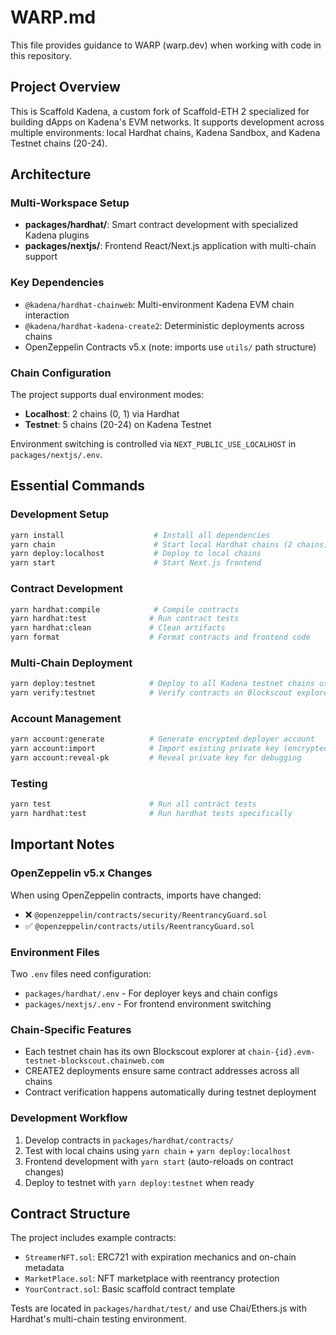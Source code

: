 # WARP.md

This file provides guidance to WARP (warp.dev) when working with code in this repository.

## Project Overview

This is Scaffold Kadena, a custom fork of Scaffold-ETH 2 specialized for building dApps on Kadena's EVM networks. It supports development across multiple environments: local Hardhat chains, Kadena Sandbox, and Kadena Testnet chains (20-24).

## Architecture

### Multi-Workspace Setup
- **packages/hardhat/**: Smart contract development with specialized Kadena plugins
- **packages/nextjs/**: Frontend React/Next.js application with multi-chain support

### Key Dependencies
- `@kadena/hardhat-chainweb`: Multi-environment Kadena EVM chain interaction
- `@kadena/hardhat-kadena-create2`: Deterministic deployments across chains
- OpenZeppelin Contracts v5.x (note: imports use `utils/` path structure)

### Chain Configuration
The project supports dual environment modes:
- **Localhost**: 2 chains (0, 1) via Hardhat
- **Testnet**: 5 chains (20-24) on Kadena Testnet

Environment switching is controlled via `NEXT_PUBLIC_USE_LOCALHOST` in `packages/nextjs/.env`.

## Essential Commands

### Development Setup
```bash
yarn install                    # Install all dependencies
yarn chain                      # Start local Hardhat chains (2 chains)
yarn deploy:localhost           # Deploy to local chains
yarn start                      # Start Next.js frontend
```

### Contract Development
```bash
yarn hardhat:compile            # Compile contracts
yarn hardhat:test              # Run contract tests
yarn hardhat:clean             # Clean artifacts
yarn format                    # Format contracts and frontend code
```

### Multi-Chain Deployment
```bash
yarn deploy:testnet            # Deploy to all Kadena testnet chains using CREATE2
yarn verify:testnet            # Verify contracts on Blockscout explorers
```

### Account Management
```bash
yarn account:generate          # Generate encrypted deployer account
yarn account:import            # Import existing private key (encrypted)
yarn account:reveal-pk         # Reveal private key for debugging
```

### Testing
```bash
yarn test                      # Run all contract tests
yarn hardhat:test              # Run hardhat tests specifically
```

## Important Notes

### OpenZeppelin v5.x Changes
When using OpenZeppelin contracts, imports have changed:
- ❌ `@openzeppelin/contracts/security/ReentrancyGuard.sol`
- ✅ `@openzeppelin/contracts/utils/ReentrancyGuard.sol`

### Environment Files
Two `.env` files need configuration:
- `packages/hardhat/.env` - For deployer keys and chain configs
- `packages/nextjs/.env` - For frontend environment switching

### Chain-Specific Features
- Each testnet chain has its own Blockscout explorer at `chain-{id}.evm-testnet-blockscout.chainweb.com`
- CREATE2 deployments ensure same contract addresses across all chains
- Contract verification happens automatically during testnet deployment

### Development Workflow
1. Develop contracts in `packages/hardhat/contracts/`
2. Test with local chains using `yarn chain` + `yarn deploy:localhost`
3. Frontend development with `yarn start` (auto-reloads on contract changes)
4. Deploy to testnet with `yarn deploy:testnet` when ready

## Contract Structure

The project includes example contracts:
- `StreamerNFT.sol`: ERC721 with expiration mechanics and on-chain metadata
- `MarketPlace.sol`: NFT marketplace with reentrancy protection
- `YourContract.sol`: Basic scaffold contract template

Tests are located in `packages/hardhat/test/` and use Chai/Ethers.js with Hardhat's multi-chain testing environment.